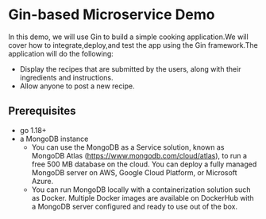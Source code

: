 # Gin-based Microservice Demo

In this demo, we will use Gin to build a simple cooking application.We will cover how to integrate,deploy,and test the app using the Gin framework.The application will do the following:
* Display the recipes that are submitted by the users, along with their ingredients and instructions.
* Allow anyone to post a new recipe.


## Prerequisites
* go 1.18+
* a MongoDB instance
  * You can use the MongoDB as a Service solution, known as MongoDB Atlas (https://www.mongodb.com/cloud/atlas), to run a free 500 MB database on the cloud. You can deploy a fully managed MongoDB server on AWS, Google Cloud Platform, or Microsoft Azure. 
  * You can run MongoDB locally with a containerization solution such as Docker. Multiple Docker images are available on DockerHub with a MongoDB server configured and ready to use out of the box.